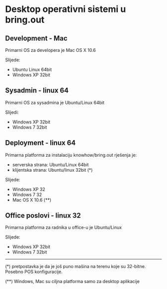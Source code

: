 # Desktop operativni sistemi u bring.out

## Development - Mac

Primarni OS za developera je Mac OS X 10.6

Slijede:
 - Ubuntu Linux 64bit
 - Windows XP 32bit

## Sysadmin - linux 64

Primarni OS za sysadmina je Ubuntu/Linux 64bit

Slijedi:
 - Windows XP 32bit
 - Windows 7 32bit

## Deployment - linux 64

Primarna platforma za instalaciju knowhow/bring.out rješenja je:
 -  serverska strana: Ubuntu/Linux 64bit
 -  klijentska strana: Ubuntu/linux 32bit (*)


Slijede:
 - Windows XP 32
 - Windows 7 32
 - Mac OS X 10.6 (**)

## Office poslovi - linux 32

Primarna platforma za radnika u office-u je Ubuntu/Linux

Slijede:
 - Windows XP 32bit
 - Windows 7 32bit

----

(*) pretpostavka je da je još puno mašina na terenu koje su 32-bitne. Posebno POS konfiguracije.

(**) Windows, Mac su ciljna platforma samo za desktop aplikacije

